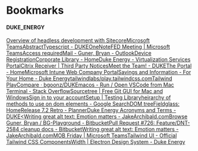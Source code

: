 # Bookmarks

#### DUKE\_ENERGY

[Overview of headless development with Sitecore](https://doc.sitecore.com/xp/en/developers/hd/190/sitecore-headless-development/overview-of-headless-development-with-sitecore.html)[Microsoft Teams](https://teams.microsoft.com.mcas.ms/\_#/conversations/19:07f93a93-4edd-45c2-817e-b3c14d770992\_526113cf-3ef9-4121-a6d5-22d958afe21f@unq.gbl.spaces?ctx=chat)[Abstract](https://app.abstract.com/invitations/9aff976aec513bdec25aa75b0f843c07b5f3e7e01caab0efa8591fe89d82bcac/confirmation)[Typescript - DUKE](https://app.gitbook.com/s/pnAUAWneokvjKD0JGoJK/website/typescript)[OneNote](https://www.office.com/launch/onenote?auth=2\&home=1)[FED Meeting | Microsoft Teams](https://teams.microsoft.com/\_#/conversations/19:meeting\_YjM2MTE1MWMtMjE2OS00MWZiLTkwYzQtMDRkMDgwZWIyMjI5@thread.v2?groupId=fe1e95c1-fb3e-4fb8-8ca9-babed9b2c302\&ctx=chat)[Access required](https://dukeenergy.sharepoint.com/sites/O365-AgileDuke/\_layouts/15/AccessDenied.aspx?Source=https%3a%2f%2fdukeenergy.sharepoint.com%2fsites%2fO365-AgileDuke%2fSitePages%2fJIRA.aspx\&correlation=40401aa0-f082-1000-6673-01c7c2da9ad7\&Type=item\&name=ac57e397-1967-4521-a9db-d16ed32707c5\&listItemId=4)[Mail - Guner, Bryan - Outlook](https://outlook.office.com/mail/deeplink?AttachmentId=AAMkADA4ZjI5NGZkLTQzMzEtNDQwNi1iZDJkLTg3MzgxYzExNTgzNgBGAAAAAACWTeuhkN7tQ5l3pRc4Y61FBwAQr3kybx9sTKz3NLnNvanPAAAAAAEMAAANAF6xFQZoR4pJU2jKPBLEAAABz%2FarAAABEgAQAJOX9S9MgfhJoaLBeTO0g3Q%3D\&ItemId=AAMkADA4ZjI5NGZkLTQzMzEtNDQwNi1iZDJkLTg3MzgxYzExNTgzNgBGAAAAAACWTeuhkN7tQ5l3pRc4Y61FBwAQr3kybx9sTKz3NLnNvanPAAAAAAEMAAANAF6xFQZoR4pJU2jKPBLEAAABz%2FarAAA%3D\&AttachmentName=HowtoDocuments.zip)[Device Registration](https://jamfpro.duke-energy.com/DeviceRegistration.html?Upn=bryan.guner@duke-energy.com\&UserId=07f93a93-4edd-45c2-817e-b3c14d770992)[Corporate Library - Home](https://dukeenergy.sharepoint.com/sites/portal\_corporate-library)[Duke Energy - Virtualization Services Portal](https://www2.myapps-duke-energy.com/Citrix/Duke-Energy-MFAWeb/)[Citrix Receiver | Third Party Notices](https://www2.myapps-duke-energy.com/Citrix/Duke-Energy-MFAWeb/ReceiverThirdPartyNotices.htm)[Meet the Team! - DUKE](https://app.gitbook.com/s/pnAUAWneokvjKD0JGoJK/\~/changes/pb3OJv8s5G4Mo7AwQnVg/the-company/meet-the-team)[The Portal - Home](https://dukeenergy.sharepoint.com/sites/portal\_home)[Microsoft Intune Web Company Portal](https://portal.manage.microsoft.com/devices)[Savings and Information - For Your Home - Duke Energy](https://www.duke-energy.com/Home)[tailwindlabs/play.tailwindcss.com](https://github.com/tailwindlabs/play.tailwindcss.com)[Tailwind Play](https://play.tailwindcss.com)[Compare · bgoonz/DUKE](https://github.com/bgoonz/DUKE/compare)[macos - Run / Open VSCode from Mac Terminal - Stack Overflow](https://stackoverflow.com/questions/30065227/run-open-vscode-from-mac-terminal)[Sourcetree | Free Git GUI for Mac and Windows](https://www.sourcetreeapp.com)[Sign in to your account](https://login.microsoftonline.com/common/reprocess?ctx=rQIIAdNiNtIzsFIxMUtOSUw0TtO1NDa21DVJMjPQTUozMNE1SUmxtEhOsTQwTjEvEuIS0Hrw0aHq72SHGQxLIwMkds1exaiZUVJSUGylr59YWpKhl1iSk1hcnJmYp5ecn6ufk5-emaefnJiTk5SYnL2DkfECI-MqJpFE\_6yw5AhT7UDL8DTzgvKSXOOkrFtM\_P6OQBOMQER-UWZV6ixmBX\_vwois-CR\_\_8CstLCKEt8yz5KiyNT0FCeXEo8o3bysTcxsQGty8\_N2MaukGaWZWxoZWugmphkl6ZqYAL2RaGqWqGtoYmaWZJKSZGhgZnSKWSS\_IDUvM0WhoCg\_LTMnVSE1NzEz5wYz4wUWxlcsPAasVhwcXAL8EuwKDD9YGBexAn38oYbhwIXEROc-Mw1tzzd9DKdY9auSvUL1C82rjPw8vPLTjVOdXP2cwnOLI\_WTsiLzUkqdDdOSA43C9Z3CfNNtja0MJ7AxfmBj7mBn2MVJfGDd4hIxMjAy0jUw1DUyVTA0szI2szIwjzrAywAA0\&sessionid=f2f79218-af2b-4439-a56a-1466b4db1062)[Setup | Testing Library](https://testing-library.com/docs/react-testing-library/setup)[heirarchy of methods to use on dom elements - Google Search](https://www.google.com/search?q=heirarchy+of+methods+to+use+on+dom+elements\&rlz=1C5CHFA\_enUS990US990\&oq=heirarchy+of+methods+to+use+on+dom+elements\&aqs=chrome..69i57j33i10i160l2j33i299l3.9786j0j7\&sourceid=chrome\&ie=UTF-8)[DOM tree](https://javascript.info/dom-nodes)[Fieldglass: Home](https://www.fieldglass.net/worker\_desktop.do?cf=1)[Release 7.2 Retro - Planner](https://tasks.office.com/dukeenergy.onmicrosoft.com/en-US/Home/Planner#/plantaskboard?groupId=38144fc2-fe3e-4b41-b31b-fc44c94a51a7\&planId=FNR9ZfziWUaDZt-MfeeNnWQAAwMs\&taskId=s2n3M1Nax0y8YMtAqO\_dpWQAGT4a)[Duke Energy Acronyms and Terms - DUKE](https://duke-2.gitbook.io/duke/the-company/meet-the-team/duke-energy-acronyms-and-terms)[<](https://www.duke-energy.com/our-company)[Writing great alt text: Emotion matters - JakeArchibald.com](https://jakearchibald.com/2021/great-alt-text/)[Browse Guner, Bryan / BG-Playground - Bitbucket](https://bitbucketp.duke-energy.com/users/bguner/repos/bg-playground/browse/src/components/NewsBanner)[Pull Request #726: Feature/DNT-2584 cleanup docs - Bitbucket](https://bitbucketp.duke-energy.com/projects/DUKCOM/repos/dxt-jss-public/pull-requests/726/overview)[Writing great alt text: Emotion matters - JakeArchibald.com](https://jakearchibald.com/2021/great-alt-text/)[MOB Friday | Microsoft Teams](https://teams.microsoft.com/\_#/conversations/19:meeting\_N2Y3MzU4NTMtN2QyMy00Y2RiLWI5MmItMDZmMTU4MjNiMmFi@thread.v2?groupId=fe1e95c1-fb3e-4fb8-8ca9-babed9b2c302\&ctx=chat)[Tailwind UI - Official Tailwind CSS Components](https://tailwindui.com)[Width | Electron Design System - Duke Energy](http://electron.duke-energy.com/foundation/utilities/width/)



